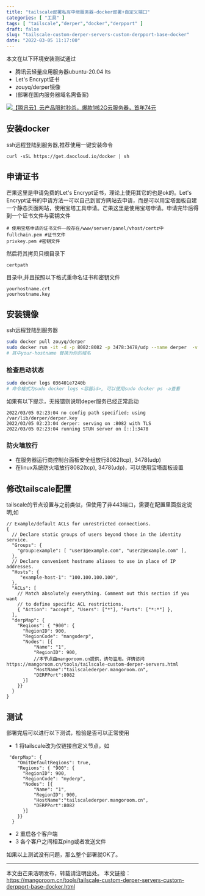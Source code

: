 ```yaml
---
title: "tailscale部署私有中继服务器-docker部署+自定义端口"
categories: [ "工具" ]
tags: [ "tailscale","derper","docker","derpport" ]
draft: false
slug: "tailscale-custom-derper-servers-custom-derpport-base-docker"
date: "2022-03-05 11:17:00"
---
```


本文在以下环境安装测试通过

- 腾讯云轻量应用服务器ubuntu-20.04 lts
- Let's Encrypt证书
- zouyq/derper镜像
- (部署在国内服务器域名需备案)

[![【腾讯云】云产品限时秒杀，爆款1核2G云服务器，首年74元](https://mango-blog-1255355814.cos.ap-guangzhou.myqcloud.com/mango-bogad-tencentcloud.jpg)](https://mangoroom.cn/go/tencentcloud1/)

## 安装docker

ssh远程登陆到服务器,推荐使用一键安装命令

```
curl -sSL https://get.daocloud.io/docker | sh
```

## 申请证书

芒果这里是申请免费的Let's Encrypt证书，理论上使用其它的也是ok的。Let's Encrypt证书的申请方法一可以自己到官方网站去申请，而是可以用宝塔面板自建一个静态页面网站，使用宝塔工具申请。芒果这里是使用宝塔申请。申请完毕后得到一个证书文件与密钥文件

```
# 使用宝塔申请的证书文件一般存在/www/server/panel/vhost/certz中
fullchain.pem #证书文件
privkey.pem #密钥文件
```
然后将其拷贝只根目录下

```
certpath
```
目录中,并且按照以下格式重命名证书和密钥文件

```
yourhostname.crt
yourhostname.key
```

## 安装镜像

ssh远程登陆到服务器

```bash
sudo docker pull zouyq/derper
sudo docker run -it -d -p 8082:8082 -p 3478:3478/udp --name derper  -v /certpath:/cert zouyq/derper /derper -hostname your-hostname -stun -a :8082 -certmode manual -certdir /cert 
# 其中your-hostname 替换为你的域名
```

### 检查启动状态

```bash
sudo docker logs 036401e7240b
# 命令格式为sudo docker logs <容器id>, 可以使用sudo docker ps -a查看
```
如果有以下提示，无报错则说明deper服务已经正常启动

```
2022/03/05 02:23:04 no config path specified; using /var/lib/derper/derper.key
2022/03/05 02:23:04 derper: serving on :8082 with TLS
2022/03/05 02:23:04 running STUN server on [::]:3478
```

### 防火墙放行

- 在服务器运行商控制台面板安全组放行8082(tcp), 3478(udp)
- 在linux系统防火墙放行8082(tcp), 3478(udp)，可以使用宝塔面板设置

## 修改tailscale配置

tailscale的节点设置与之前类似，但使用了非443端口，需要在配置里面指定说明,如

```
// Example/default ACLs for unrestricted connections.
{
  // Declare static groups of users beyond those in the identity service.
  "Groups": {
    "group:example": [ "user1@example.com", "user2@example.com" ],
  },
  // Declare convenient hostname aliases to use in place of IP addresses.
  "Hosts": {
     "example-host-1": "100.100.100.100",
  },
  "ACLs": [
    // Match absolutely everything. Comment out this section if you want
    // to define specific ACL restrictions.
    { "Action": "accept", "Users": ["*"], "Ports": ["*:*"] },
  ],
  "derpMap": {
    "Regions": { "900": {
      "RegionID": 900,
      "RegionCode": "mangoderp",
      "Nodes": [{
          "Name": "1",
          "RegionID": 900,
          //本节点由mangoroom.cn提供，请勿滥用。详情访问https://mangoroom.cn/tools/tailscale-custom-derper-servers.html
          "HostName":"tailscalederper.mangoroom.cn",
          "DERPPort":8082
      }]
    }}
  }
}
```

## 测试

部署完后可以进行以下测试，检验是否可以正常使用

- 1 将tailscale改为仅链接自定义节点，如

```
 "derpMap": {
    "OmitDefaultRegions": true,
    "Regions": { "900": {
      "RegionID": 900,
      "RegionCode": "myderp",
      "Nodes": [{
          "Name": "1",
          "RegionID": 900,
          "HostName":"tailscalederper.mangoroom.cn",
          "DERPPort":8082
      }]
    }}
  }
```
- 2 重启各个客户端
- 3 各个客户之间相互ping或者发送文件

如果以上测试没有问题，那么整个部署就OK了。

----------

本文由芒果浩明发布，转载请注明出处。
本文链接：https://mangoroom.cn/tools/tailscale-custom-derper-servers-custom-derpport-base-docker.html